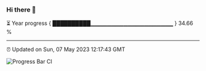 ### Hi there 👋

⏳ Year progress { ██████████▁▁▁▁▁▁▁▁▁▁▁▁▁▁▁▁▁▁▁▁ } 34.66 %

---

⏰ Updated on Sun, 07 May 2023 12:17:43 GMT

![Progress Bar CI](https://github.com/liununu/liununu/workflows/Progress%20Bar%20CI/badge.svg)
